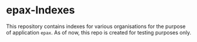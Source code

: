 epax-Indexes
============
This repository contains indexes for various organisations for the purpose of application `epax`. As of now, this repo is created for testing purposes only.
